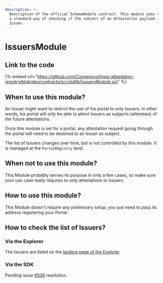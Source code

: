 ```yaml
---
description: >-
  Description of the official SchemaModule contract. This module aims to provide
  a standard way of checking if the subject of an Attestation payload is an
  Issuer.
---
```


# IssuersModule

## Link to the code

{% embed
url="https://github.com/Consensys/linea-attestation-registry/blob/dev/contracts/src/stdlib/IssuersModule.sol" %}

## When to use this module?

An Issuer might want to restrict the use of his portal to only Issuers. In other words, his portal will only be able to
attest Issuers as subjects (attestees) of the future attestations.

Once this module is set for a portal, any attestation request going through the portal will need to be destined to an
Issuer as subject.

The list of Issuers changes over time, but is not controlled by this module. It is managed at the `PortalRegistry`
level.

## When not to use this module?

This Module probably serves its purpose in only a few cases, so make sure your use case really requires to only
attestations to Issuers.

## How to use this module?

This Module doesn't require any preliminary setup, you just need to pass its address registering your Portal.

## How to check the list of Issuers?

### Via the Explorer

The Issuers are listed on the [landing page of the Explorer](https://explorer.ver.ax)

### Via the SDK

Pending issue [#506](https://github.com/Consensys/linea-attestation-registry/issues/506) resolution.
